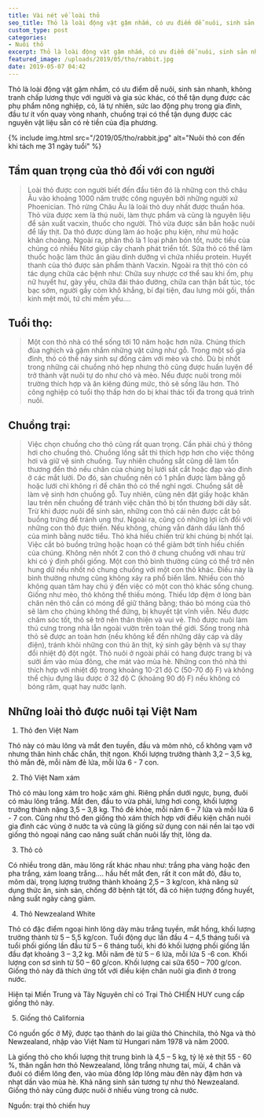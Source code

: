 ```yaml
---
title: Vài nét về loài thỏ
seo_title: Thỏ là loài động vật gặm nhắm, có ưu điểm dễ nuôi, sinh sản nhanh, không tranh chấp lương thực với người và gia súc khác
custom_type: post
categories:
- Nuôi thỏ
excerpt: Thỏ là loài động vật gặm nhắm, có ưu điểm dễ nuôi, sinh sản nhanh, không tranh chấp lương thực với người và gia súc khác
featured_image: /uploads/2019/05/tho/rabbit.jpg
date: 2019-05-07 04:42
---
```


Thỏ là loài động vật gặm nhắm, có ưu điểm dễ nuôi, sinh sản nhanh, không tranh chấp lương thực với người và gia súc khác, có thể tận dụng được các phụ phẩm nông nghiệp, cỏ, lá tự nhiên, sức lao động phụ trong gia đình, đầu tư ít vốn quay vòng nhanh, chuồng trại có thể tận dụng được các nguyên vật liệu sẵn có rẻ tiền của địa phương.

{% include img.html src="/2019/05/tho/rabbit.jpg" alt="Nuôi thỏ con đến khi tách mẹ 31 ngày tuổi" %}


## Tầm quan trọng của thỏ đối với con người

> Loài thỏ được con người biết đến đầu tiên đó là những con thỏ châu Âu vào khoảng 1000 năm trước công nguyên bởi những người xứ Phoenician. Thỏ rừng Châu Âu là loài thỏ duy nhất được thuần hóa. Thỏ vừa được xem là thú nuôi, làm thực phẩm và cũng là nguyên liệu để sản xuất vacxin, thuốc cho người.
> Thỏ vừa được săn bắn hoặc nuôi để lấy thịt. Da thỏ được dùng làm áo hoặc phụ kiện, như mũ hoặc khăn choàng. Ngoài ra, phân thỏ là 1 loại phân bón tốt, nước tiểu của chúng có nhiều Nitơ giúp cây chanh phát triển tốt. Sữa thỏ có thể làm thuốc hoặc làm thức ăn giàu dinh dưỡng vì chứa nhiều protein. Huyết thanh của thỏ được sản phẩm thành Vacxin. Ngoài ra thịt thỏ còn có tác dụng chữa các bệnh như: Chữa suy nhược cơ thể sau khi ốm, phụ nữ huyết hư, gày yếu, chữa đái tháo đường, chữa can thận bất túc, tóc bạc sớm, người gầy còm khô khẳng, bí đại tiện, đau lưng mỏi gối, thần kinh mệt mỏi, tứ chi mềm yếu….

## Tuổi thọ:
> Một con thỏ nhà có thể sống tới 10 năm hoặc hơn nữa. Chúng thích đùa nghịch và gặm nhắm những vật cứng như gỗ. Trong một số gia đình, thỏ có thể nảy sinh sự đồng cảm với mèo và chó. Dù bị nhốt trong những cái chuồng nhỏ hẹp nhưng thỏ cũng được huấn luyện để trở thành vật nuôi tự do như chó và mèo. Nếu được nuôi trong môi trường thích hợp và ăn kiêng đúng mức, thỏ sẽ sống lâu hơn. Thỏ công nghiệp có tuổi thọ thấp hơn do bị khai thác tối đa trong quá trình nuôi.

## Chuồng trại:
> Việc chọn chuồng cho thỏ cũng rất quan trọng. Cần phải chú ý thông hơi cho chuồng thỏ. Chuồng lồng sắt thì thích hợp hơn cho việc thông hơi và giữ vệ sinh chuồng. Tuy nhiên chuồng sắt cũng dễ làm tổn thương đến thỏ nếu chân của chúng bị lưới sắt cắt hoặc đạp vào đinh ở các mắt lưới. Do đó, sàn chuồng nên có 1 phần được làm bằng gỗ hoặc lưới chì không rỉ để chân thỏ có thể nghỉ ngơi. Chuồng sắt dễ làm vệ sinh hơn chuồng gỗ. Tuy nhiên, cũng nên đặt giấy hoặc khăn lau trên nền chuồng để tránh việc chân thỏ bị tổn thương bởi dây sắt.
> Trừ khi được nuôi để sinh sản, những con thỏ cái nên được cắt bỏ buồng trứng để tránh ung thư. Ngoài ra, cũng có những lợi ích đối với những con thỏ đực thiến. Nếu không, chúng vẫn đánh dấu lãnh thổ của mình bằng nước tiểu.
> Thỏ khá hiếu chiến trừ khi chúng bị nhốt lại. Việc cắt bỏ buồng trứng hoặc hoạn có thể giảm bớt tính hiếu chiến của chúng. Không nên nhốt 2 con thỏ ở chung chuồng với nhau trừ khi có ý định phối giống. Một con thỏ bình thường cũng có thể trở nên hung dữ nếu nhốt nó chung chuồng với một con thỏ khác. Điều này là bình thường nhưng cũng không xảy ra phổ biến lắm. Nhiều con thỏ không quan tâm hay chú ý đến việc có một con thỏ khác sống chung.
> Giống như mèo, thỏ không thể thiếu móng. Thiếu lớp đệm ở lòng bàn chân nên thỏ cần có móng để giữ thăng bằng; tháo bỏ móng của thỏ sẽ làm cho chúng không thể đứng, bị khuyết tật vĩnh viễn.
> Nếu được chăm sóc tốt, thỏ sẽ trở nên thân thiện và vui vẻ. Thỏ được nuôi làm thú cưng trong nhà lẫn ngoài vườn trên toàn thế giới. Sống trong nhà thỏ sẽ được an toàn hơn (nếu không kể đến những dây cáp và dây điện), tránh khỏi những con thú ăn thịt, ký sinh gây bệnh và sự thay đổi nhiệt độ đột ngột. Thỏ nuôi ở ngoài phải có hang được trang bị và sưởi ấm vào mùa đông, che mát vào mùa hè. Những con thỏ nhà thì thích hợp với nhiệt độ trong khoảng 10-21 độ C (50-70 độ F) và không thể chịu đựng lâu được ở 32 độ C (khoảng 90 độ F) nếu không có bóng râm, quạt hay nước lạnh.

## Những loài thỏ được nuôi tại Việt Nam

1. Thỏ đen Việt Nam

Thỏ này có màu lông và mắt đen tuyền, đầu và mõm nhỏ, cổ không vạm vỡ nhưng thân hình chắc chắn, thịt ngon. Khối lượng trưởng thành 3,2 – 3,5 kg, thỏ mắn đẻ, mỗi năm đẻ  lứa, mỗi lứa 6 - 7 con.

2. Thỏ Việt Nam xám

Thỏ có màu long xám tro hoặc xám ghi. Riêng phần dưới ngực, bụng, đuôi có màu lông trắng. Mắt đen, đầu to vừa phải, lưng hơi cong, khối lượng trưởng thành nặng 3,5 – 3,8 kg. Thỏ đẻ khỏe, mỗi năm 6 – 7 lứa và mỗi lứa 6 - 7 con.
Cũng như thỏ đen giống thỏ xám thích hợp với điều kiện chăn nuôi gia đình các vùng ở nước ta và cũng là giống sử dụng con nái nền lai tạo với giống thỏ ngoại nâng cao năng suất chăn nuôi lấy thịt, lông da.

3. Thỏ cỏ

Có nhiều trong dân, màu lông rất khác nhau như: trắng pha vàng hoặc đen pha trắng, xám loang trắng…. hầu hết mắt đen, rất ít con mắt đỏ, đầu to, mõm dài, trọng lượng trưởng thành khoảng 2,5 – 3 kg/con, khả năng sử dụng thức ăn, sinh sản, chống đỡ bệnh tật tốt, đã có hiện tượng đồng huyết, năng suất ngày càng giảm.

4. Thỏ Newzealand White

Thỏ có đặc điểm ngoại hình lông dày màu trắng tuyền, mắt hồng, khối lượng trưởng thành từ 5 – 5,5 kg/con. Tuổi động dục lần đầu 4 – 4,5 tháng tuổi và tuổi phối giống lần đầu từ 5 – 6 tháng tuổi, khi đó khối lượng phối giống lần đầu đạt khoảng 3 – 3,2 kg. Mỗi năm đẻ từ 5 – 6 lứa, mỗi lứa 5 -6 con. Khối lượng con sơ sinh từ 50 – 60 g/con. Khối lượng cai sữa 650 – 700 g/con. Giống thỏ này đã thích ứng tốt với điều kiện chăn nuôi gia đình ở trong nước.

Hiện tại Miền Trung và Tây Nguyên chỉ có Trại Thỏ CHIẾN HUY cung cấp giống thỏ này.

5. Giống thỏ California

Có nguồn gốc ở Mỹ, được tạo thành do lai giữa thỏ Chinchila, thỏ Nga và thỏ Newzealand, nhập vào Việt Nam từ Hungari năm 1978 và năm 2000.

Là giống thỏ cho khối lượng thịt trung bình là 4,5 – 5 kg, tỷ lệ xẻ thịt 55 - 60 %, thân ngắn hơn thỏ Newzealand, lông trắng nhưng tai, mũi, 4 chân và đuôi có điểm lông đen, vào mùa đông lớp lông màu đên này đậm hơn và nhạt dần vào mùa hè. Khả năng sinh sản tương tự như thỏ Newzealand. Giống thỏ này cũng được nuôi ở nhiều vùng trong cả nước.

Nguồn: trại thỏ chiến huy
